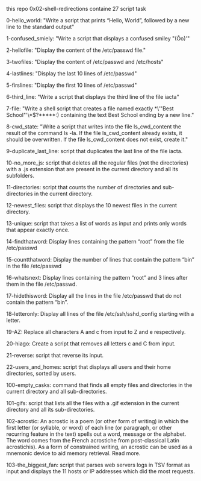 this repo 0x02-shell-redirections containe 27 script task

0-hello_world: "Write a script that prints “Hello, World”, followed by a new line to the standard output"

1-confused_smiely: "Write a script that displays a confused smiley "(Ôo)'"

2-hellofile: "Display the content of the /etc/passwd file."

3-twofiles: "Display the content of /etc/passwd and /etc/hosts"

4-lastlines: "Display the last 10 lines of /etc/passwd"

5-firslines: "Display the first 10 lines of /etc/passwd"

6-third_line: "Write a script that displays the third line of the file iacta"

7-file: "Write a shell script that creates a file named exactly \*\\'"Best School"\'\\*$\?\*\*\*\*\*:) containing the text Best School ending by
a new line."

8-cwd_state: "Write a script that writes into the file ls_cwd_content the result of the command ls -la. If the file ls_cwd_content already exists, it should be overwritten. If the file ls_cwd_content does not exist, create it."

9-duplicate_last_line: script that duplicates the last line of the file iacta.

10-no_more_js: script that deletes all the regular files (not the directories) with a .js extension that are present in the current directory and all its subfolders.

11-directories: script that counts the number of directories and sub-directories in the current directory.

12-newest_files: script that displays the 10 newest files in the current directory.

13-unique: script that takes a list of words as input and prints only words that appear exactly once.

14-findthatword: Display lines containing the pattern “root” from the file /etc/passwd

15-countthatword: Display the number of lines that contain the pattern “bin” in the file /etc/passwd

16-whatsnext: Display lines containing the pattern “root” and 3 lines after them in the file /etc/passwd.

17-hidethisword: Display all the lines in the file /etc/passwd that do not contain the pattern “bin”.

18-letteronly: Display all lines of the file /etc/ssh/sshd_config starting with a letter.

19-AZ: Replace all characters A and c from input to Z and e respectively.

20-hiago: Create a script that removes all letters c and C from input.

21-reverse: script that reverse its input.

22-users_and_homes: script that displays all users and their home directories, sorted by users.

100-empty_casks: command that finds all empty files and directories in the current directory and all sub-directories.

101-gifs: script that lists all the files with a .gif extension in the current directory and all its sub-directories.

102-acrostic: An acrostic is a poem (or other form of writing) in which the first letter (or syllable, or word) of each line (or paragraph, or other recurring feature in the text) spells out a word, message or the alphabet. The word comes from the French acrostiche from post-classical Latin acrostichis). As a form of constrained writing, an acrostic can be used as a mnemonic device to aid memory retrieval. Read more.

103-the_biggest_fan: script that parses web servers logs in TSV format as input and displays the 11 hosts or IP addresses which did the most requests.
